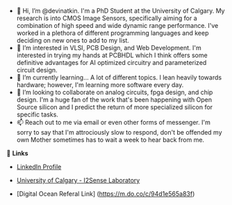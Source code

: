 - 👋 Hi, I’m @devinatkin. I'm a PhD Student at the University of Calgary. My research is into CMOS Image Sensors, specifically aiming for a combination of high speed and wide dynamic range performance. I've worked in a plethora of different programming languages and keep deciding on new ones to add to my list.
- 👀 I’m interested in VLSI, PCB Design, and Web Development. I'm interested in trying my hands at PCBHDL which I think offers some definitive advantages for AI optimized circuitry and parameterized circuit design. 
- 🌱 I’m currently learning... A lot of different topics. I lean heavily towards hardware; however, I'm learning more software every day. 
- 💞️ I’m looking to collaborate on analog circuits, fpga design, and chip design. I'm a huge fan of the work that's been happening with Open Source silicon and I predict the return of more specialized silicon for specific tasks. 
- 📫 Reach out to me via email or even other forms of messenger. I'm sorry to say that I'm attrociously slow to respond, don't be offended my own Mother sometimes has to wait a week to hear back from me.

🔗 **Links**
- [LinkedIn Profile](https://www.linkedin.com/in/devinatkin)
- [University of Calgary - I2Sense Laboratory](https://i2sense.ucalgary.ca/)

- [Digital Ocean Referal Link] (https://m.do.co/c/94d1e565a83f)
